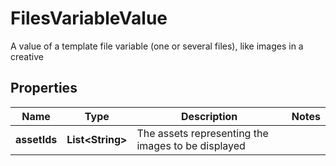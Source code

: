

# FilesVariableValue

A value of a template file variable (one or several files), like images in a creative

## Properties

| Name | Type | Description | Notes |
|------------ | ------------- | ------------- | -------------|
|**assetIds** | **List&lt;String&gt;** | The assets representing the images to be displayed |  |




